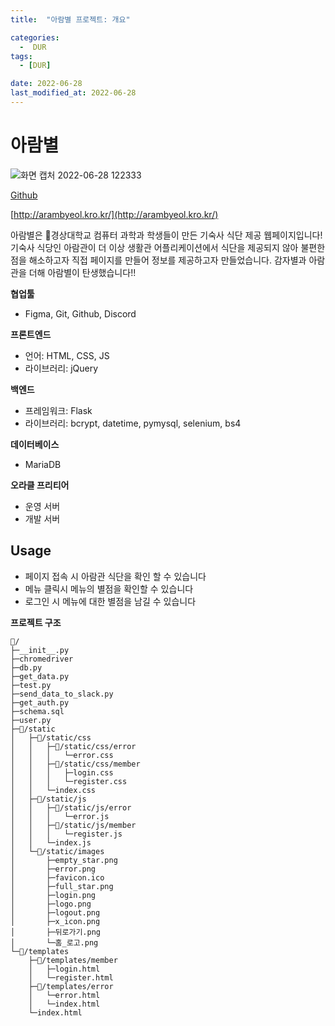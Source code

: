 ```yaml
---
title:  "아람별 프로젝트: 개요" 

categories:
  -  DUR
tags:
  - [DUR]

date: 2022-06-28
last_modified_at: 2022-06-28
---
```

# 아람별
![화면 캡처 2022-06-28 122333](https://user-images.githubusercontent.com/86303312/176085209-cce6611e-fab8-473a-b494-54376badc98a.jpg)

[Github](https://github.com/DonghyeonKang/AramByeol)

[http://arambyeol.kro.kr/](http://arambyeol.kro.kr/)

아람별은 🏫경상대학교 컴퓨터 과학과 학생들이 만든 기숙사 식단 제공 웹페이지입니다! 기숙사 식당인 아람관이 더 이상 생활관 어플리케이션에서 식단을 제공되지 않아 불편한 점을 해소하고자 직접 페이지를 만들어 정보를 제공하고자 만들었습니다. 감자별과 아람관을 더해 아람별이 탄생했습니다!! 

**협업툴** 

- Figma, Git, Github, Discord

**프론트엔드** 

- 언어: HTML, CSS, JS
- 라이브러리: jQuery

**백엔드** 

- 프레임워크: Flask
- 라이브러리: bcrypt, datetime, pymysql, selenium, bs4

**데이터베이스** 

- MariaDB

**오라클 프리티어**

- 운영 서버
- 개발 서버

## **Usage**

- 페이지 접속 시 아람관 식단을 확인 할 수 있습니다
- 메뉴 클릭시 메뉴의 별점을 확인할 수 있습니다
- 로그인 시 메뉴에 대한 별점을 남길 수 있습니다

**프로젝트 구조**
```
📂/
├─__init__.py
├─chromedriver
├─db.py
├─get_data.py
├─test.py
├─send_data_to_slack.py
├─get_auth.py
├─schema.sql
├─user.py
├─📂/static
│   ├─📂/static/css
│   │   ├─📂/static/css/error
│   │   │   └─error.css
│   │   ├─📂/static/css/member
│   │   │   ├─login.css
│   │   │   └─register.css
│   │   └─index.css
│   ├─📂/static/js
│   │   ├─📂/static/js/error
│   │   │   └─error.js
│   │   ├─📂/static/js/member
│   │   │   └─register.js
│   │   └─index.js
│   └─📂/static/images
│       ├─empty_star.png
│       ├─error.png
│       ├─favicon.ico
│       ├─full_star.png
│       ├─login.png
│       ├─logo.png
│       ├─logout.png
│       ├─x_icon.png
│       ├─뒤로가기.png
│       └─홈_로고.png
└─📂/templates
    ├─📂/templates/member
    │   ├─login.html
    │   └─register.html
    ├─📂/templates/error
    │   └─error.html
    │   └─index.html
    └─index.html
```